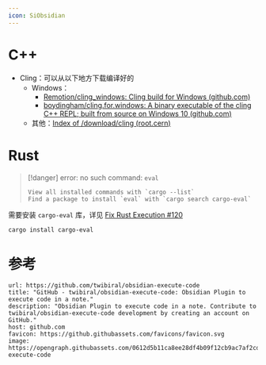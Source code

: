 ```yaml
---
icon: SiObsidian
---
```

# C++

- Cling：可以从以下地方下载编译好的
	- Windows：
		- [Remotion/cling_windows: Cling build for Windows (github.com)](https://github.com/Remotion/cling_windows)
		- [boydingham/cling.for.windows: A binary executable of the cling C++ REPL; built from source on Windows 10 (github.com)](https://github.com/boydingham/cling.for.windows)
	- 其他：[Index of /download/cling (root.cern)](https://root.cern/download/cling/)
# Rust

> [!danger]
> error: no such command: `eval` 
> 
>     View all installed commands with `cargo --list` 
>     Find a package to install `eval` with `cargo search cargo-eval`
> 

需要安装 `cargo-eval` 库，详见 [Fix Rust Execution #120](https://github.com/twibiral/obsidian-execute-code/pull/120)

```bash
cargo install cargo-eval
```
# 参考

```cardlink
url: https://github.com/twibiral/obsidian-execute-code
title: "GitHub - twibiral/obsidian-execute-code: Obsidian Plugin to execute code in a note."
description: "Obsidian Plugin to execute code in a note. Contribute to twibiral/obsidian-execute-code development by creating an account on GitHub."
host: github.com
favicon: https://github.githubassets.com/favicons/favicon.svg
image: https://opengraph.githubassets.com/0612d5b11ca8ee28df4b09f12cb9ac7af2cda5821a1daef102b1a00be5624791/twibiral/obsidian-execute-code
```
